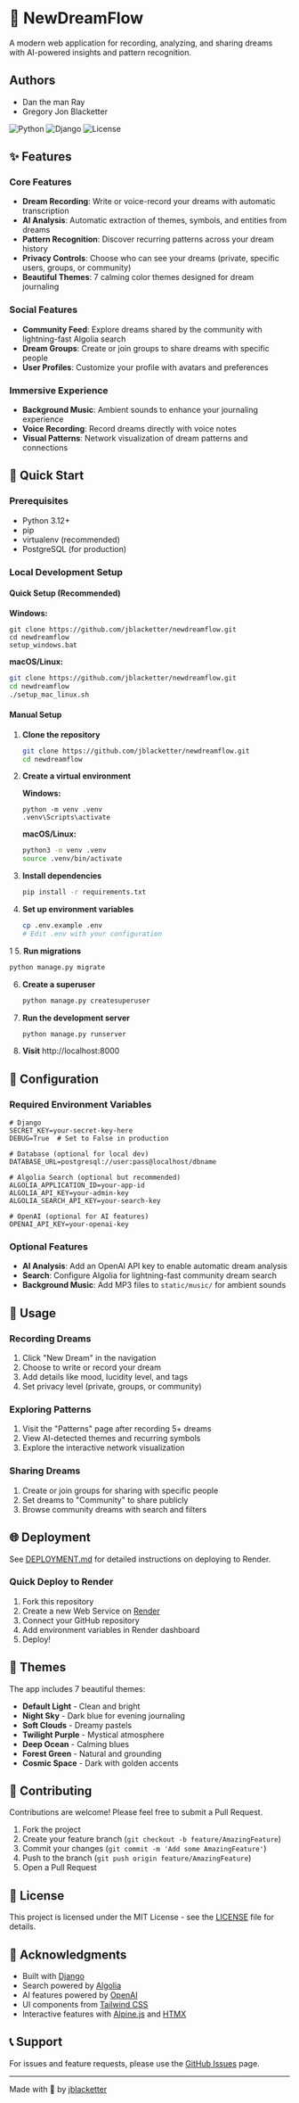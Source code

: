 # 🌙 NewDreamFlow

A modern web application for recording, analyzing, and sharing dreams with AI-powered insights and pattern recognition.

## Authors
- Dan the man Ray
- Gregory Jon Blacketter

![Python](https://img.shields.io/badge/Python-3.12-blue)
![Django](https://img.shields.io/badge/Django-5.2-green)
![License](https://img.shields.io/badge/License-MIT-yellow)

## ✨ Features

### Core Features
- **Dream Recording**: Write or voice-record your dreams with automatic transcription
- **AI Analysis**: Automatic extraction of themes, symbols, and entities from dreams
- **Pattern Recognition**: Discover recurring patterns across your dream history
- **Privacy Controls**: Choose who can see your dreams (private, specific users, groups, or community)
- **Beautiful Themes**: 7 calming color themes designed for dream journaling

### Social Features
- **Community Feed**: Explore dreams shared by the community with lightning-fast Algolia search
- **Dream Groups**: Create or join groups to share dreams with specific people
- **User Profiles**: Customize your profile with avatars and preferences

### Immersive Experience
- **Background Music**: Ambient sounds to enhance your journaling experience
- **Voice Recording**: Record dreams directly with voice notes
- **Visual Patterns**: Network visualization of dream patterns and connections

## 🚀 Quick Start

### Prerequisites
- Python 3.12+
- pip
- virtualenv (recommended)
- PostgreSQL (for production)

### Local Development Setup

#### Quick Setup (Recommended)

**Windows:**
```batch
git clone https://github.com/jblacketter/newdreamflow.git
cd newdreamflow
setup_windows.bat
```

**macOS/Linux:**
```bash
git clone https://github.com/jblacketter/newdreamflow.git
cd newdreamflow
./setup_mac_linux.sh
```

#### Manual Setup

1. **Clone the repository**
   ```bash
   git clone https://github.com/jblacketter/newdreamflow.git
   cd newdreamflow
   ```

2. **Create a virtual environment**
   
   **Windows:**
   ```batch
   python -m venv .venv
   .venv\Scripts\activate
   ```
   
   **macOS/Linux:**
   ```bash
   python3 -m venv .venv
   source .venv/bin/activate
   ```

3. **Install dependencies**
   ```bash
   pip install -r requirements.txt
   ```

4. **Set up environment variables**
   ```bash
   cp .env.example .env
   # Edit .env with your configuration
   ```
1
5. **Run migrations**
   ```bash
   python manage.py migrate
   ```

6. **Create a superuser**
   ```bash
   python manage.py createsuperuser
   ```

7. **Run the development server**
   ```bash
   python manage.py runserver
   ```

8. **Visit** http://localhost:8000

## 🔧 Configuration

### Required Environment Variables

```env
# Django
SECRET_KEY=your-secret-key-here
DEBUG=True  # Set to False in production

# Database (optional for local dev)
DATABASE_URL=postgresql://user:pass@localhost/dbname

# Algolia Search (optional but recommended)
ALGOLIA_APPLICATION_ID=your-app-id
ALGOLIA_API_KEY=your-admin-key
ALGOLIA_SEARCH_API_KEY=your-search-key

# OpenAI (optional for AI features)
OPENAI_API_KEY=your-openai-key
```

### Optional Features

- **AI Analysis**: Add an OpenAI API key to enable automatic dream analysis
- **Search**: Configure Algolia for lightning-fast community dream search
- **Background Music**: Add MP3 files to `static/music/` for ambient sounds

## 📱 Usage

### Recording Dreams
1. Click "New Dream" in the navigation
2. Choose to write or record your dream
3. Add details like mood, lucidity level, and tags
4. Set privacy level (private, groups, or community)

### Exploring Patterns
1. Visit the "Patterns" page after recording 5+ dreams
2. View AI-detected themes and recurring symbols
3. Explore the interactive network visualization

### Sharing Dreams
1. Create or join groups for sharing with specific people
2. Set dreams to "Community" to share publicly
3. Browse community dreams with search and filters

## 🌐 Deployment

See [DEPLOYMENT.md](DEPLOYMENT.md) for detailed instructions on deploying to Render.

### Quick Deploy to Render

1. Fork this repository
2. Create a new Web Service on [Render](https://render.com)
3. Connect your GitHub repository
4. Add environment variables in Render dashboard
5. Deploy!

## 🎨 Themes

The app includes 7 beautiful themes:
- **Default Light** - Clean and bright
- **Night Sky** - Dark blue for evening journaling
- **Soft Clouds** - Dreamy pastels
- **Twilight Purple** - Mystical atmosphere
- **Deep Ocean** - Calming blues
- **Forest Green** - Natural and grounding
- **Cosmic Space** - Dark with golden accents

## 🤝 Contributing

Contributions are welcome! Please feel free to submit a Pull Request.

1. Fork the project
2. Create your feature branch (`git checkout -b feature/AmazingFeature`)
3. Commit your changes (`git commit -m 'Add some AmazingFeature'`)
4. Push to the branch (`git push origin feature/AmazingFeature`)
5. Open a Pull Request

## 📄 License

This project is licensed under the MIT License - see the [LICENSE](LICENSE) file for details.

## 🙏 Acknowledgments

- Built with [Django](https://www.djangoproject.com/)
- Search powered by [Algolia](https://www.algolia.com/)
- AI features powered by [OpenAI](https://openai.com/)
- UI components from [Tailwind CSS](https://tailwindcss.com/)
- Interactive features with [Alpine.js](https://alpinejs.dev/) and [HTMX](https://htmx.org/)

## 📞 Support

For issues and feature requests, please use the [GitHub Issues](https://github.com/jblacketter/newdreamflow/issues) page.

---

Made with 💜 by [jblacketter](https://github.com/jblacketter)